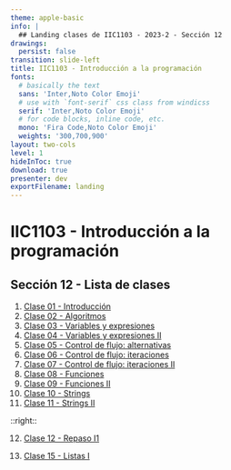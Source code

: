 ```yaml
---
theme: apple-basic
info: |
  ## Landing clases de IIC1103 - 2023-2 - Sección 12
drawings:
  persist: false
transition: slide-left
title: IIC1103 - Introducción a la programación
fonts:
  # basically the text
  sans: 'Inter,Noto Color Emoji'
  # use with `font-serif` css class from windicss
  serif: 'Inter,Noto Color Emoji'
  # for code blocks, inline code, etc.
  mono: 'Fira Code,Noto Color Emoji'
  weights: '300,700,900'
layout: two-cols
level: 1
hideInToc: true
download: true
presenter: dev
exportFilename: landing
---
```


# IIC1103 - Introducción a la programación
## Sección 12 - Lista de clases

1. [Clase 01 - Introducción](/clase_01)
2. [Clase 02 - Algoritmos](/clase_02)
3. [Clase 03 - Variables y expresiones](/clase_03)
4. [Clase 04 - Variables y expresiones II](/clase_04)
5. [Clase 05 - Control de flujo: alternativas](/clase_05)
6. [Clase 06 - Control de flujo: iteraciones](/clase_06)
7. [Clase 07 - Control de flujo: iteraciones II](/clase_07)
8. [Clase 08 - Funciones](/clase_08)
9. [Clase 09 - Funciones II](/clase_09)
10. [Clase 10 - Strings](/clase_10)
11. [Clase 11 - Strings II](/clase_11)

::right::
<!-- markdownlint-disable-next-line -->
12.  [Clase 12 - Repaso I1](/clase_12)
<!-- markdownlint-disable-next-line -->
13.  [Clase 15 - Listas I](/clase_15)
